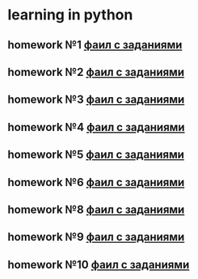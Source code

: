 # learning in python

## homework №1 [фаил с заданиями](homework_1/INFO.md)

## homework №2 [фаил с заданиями](homework_2/INFO.md)

## homework №3 [фаил с заданиями](homework_3/INFO.md)

## homework №4 [фаил с заданиями](homework_4/INFO.md)

## homework №5 [фаил с заданиями](homework_5/INFO.md)

## homework №6 [фаил с заданиями](homework_6/INFO.md)

## homework №8 [фаил с заданиями](homework_8/INFO.md)

## homework №9 [фаил с заданиями](homework_9/INFO.md)

## homework №10 [фаил с заданиями](homework_10/INFO.md)
